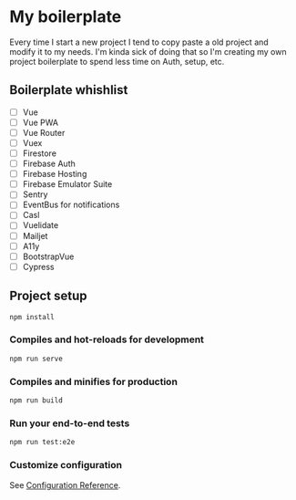 # My boilerplate

Every time I start a new project I tend to copy paste a old project and modify it to my needs. I'm kinda sick of doing that so I'm creating my own project boilerplate to spend less time on Auth, setup, etc.

## Boilerplate whishlist

- [ ] Vue
- [ ] Vue PWA
- [ ] Vue Router
- [ ] Vuex
- [ ] Firestore
- [ ] Firebase Auth
- [ ] Firebase Hosting
- [ ] Firebase Emulator Suite
- [ ] Sentry
- [ ] EventBus for notifications
- [ ] Casl
- [ ] Vuelidate
- [ ] Mailjet
- [ ] A11y
- [ ] BootstrapVue
- [ ] Cypress

## Project setup

```
npm install
```

### Compiles and hot-reloads for development

```
npm run serve
```

### Compiles and minifies for production

```
npm run build
```

### Run your end-to-end tests

```
npm run test:e2e
```

### Customize configuration

See [Configuration Reference](https://cli.vuejs.org/config/).

